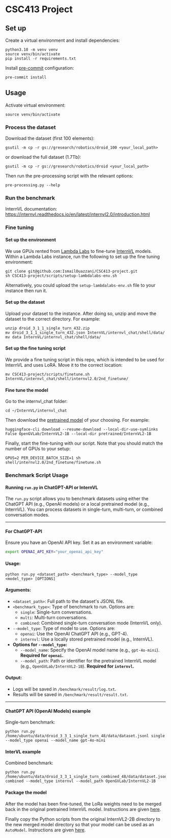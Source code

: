 # CSC413 Project

## Set up
Create a virtual environment and install dependencies:
```
python3.10 -m venv venv
source venv/bin/activate
pip install -r requirements.txt
```

Install [pre-commit](https://pre-commit.com/) configuration:
```
pre-commit install
```


## Usage

Activate virtual environment:
```
source venv/bin/activate
```

### Process the dataset
Download the dataset (first 100 elements):
```
gsutil -m cp -r gs://gresearch/robotics/droid_100 <your_local_path>
```
or download the full dataset (1.7Tb):
```
gsutil -m cp -r gs://gresearch/robotics/droid <your_local_path>
```

Then run the pre-processing script with the relevant options:
```
pre-processing.py --help
```

### Run the benchmark
InternVL documentation: https://internvl.readthedocs.io/en/latest/internvl2.0/introduction.html

### Fine tuning
#### Set up the environment
We use GPUs rented from [Lambda Labs](https://lambdalabs.com/) to fine-tune [InternVL](https://internvl.readthedocs.io/en/latest/internvl2.0/finetune.html) models. Within a Lambda Labs instance, run the following to set up the fine tuning environment:
```
git clone git@github.com:IsmailOuazzani/CSC413-project.git
sh CSC413-project/scripts/setup-lambdalabs-env.sh
```
Alternatively, you could upload the `setup-lambdalabs-env.sh` file to your instance then run it.

#### Set up the dataset
Upload your dataset to the instance. After doing so, unzip and move the dataset to the correct directory. For example:
```
unzip droid_3_1_1_single_turn_432.zip
mv droid_3_1_1_single_turn_432.json InternVL/internvl_chat/shell/data/
mv data InternVL/internvl_chat/shell/data/
```

#### Set up the fine tuning script
We provide a fine tuning script in this repo, which is intended to be used for InternVL and uses LoRA. Move it to the correct location:
```
mv CSC413-project/scripts/finetune.sh InternVL/internvl_chat/shell/internvl2.0/2nd_finetune/
```

#### Fine tune the model
Go to the internvl_chat folder:
```
cd ~/InternVL/internvl_chat
```
Then download the [pretrained model](https://internvl.readthedocs.io/en/latest/internvl2.0/finetune.html#model-preparation) of your choosing. For example:
```
huggingface-cli download --resume-download --local-dir-use-symlinks False OpenGVLab/InternVL2-1B --local-dir pretrained/InternVL2-1B
```

Finally, start the fine-tuning with our script. Note that you should match the number of GPUs to your setup:
```
GPUS=2 PER_DEVICE_BATCH_SIZE=1 sh shell/internvl2.0/2nd_finetune/finetune.sh
```


### Benchmark Script Usage

#### Running `run.py` in ChatGPT-API or InternVL

The `run.py` script allows you to benchmark datasets using either the ChatGPT API (e.g., OpenAI models) or a local pretrained model (e.g., InternVL). You can process datasets in single-turn, multi-turn, or combined conversation modes.

---

#### For ChatGPT-API
Ensure you have an OpenAI API key. Set it as an environment variable:
  ```bash
  export OPENAI_API_KEY="your_openai_api_key"
  ```

#### Usage:
```
python run.py <dataset_path> <benchmark_type> --model_type <model_type> [OPTIONS]
```

#### Arguments:
- `<dataset_path>`: Full path to the dataset's JSONL file.
- `<benchmark_type>`: Type of benchmark to run. Options are:
  - `single`: Single-turn conversations.
  - `multi`: Multi-turn conversations.
  - `combined`: Combined single-turn conversation mode (InternVL only).
- `--model_type`: Type of model to use. Options are:
  - `openai`: Use the OpenAI ChatGPT API (e.g., GPT-4).
  - `internvl`: Use a locally stored pretrained model (e.g., InternVL).
- **Options for `--model_type`:**
  - `--model_name`: Specify the OpenAI model name (e.g., `gpt-4o-mini`). **Required for `openai`.**
  - `--model_path`: Path or identifier for the pretrained InternVL model (e.g., `OpenGVLab/InternVL2-1B`). **Required for `internvl`.**

#### Output:
- Logs will be saved in `/benchmark/result/log.txt`.
- Results will be saved in `/benchmark/result/result.txt`.

---

#### ChatGPT API (OpenAI Models) example
Single-turn benchmark:
```
python run.py /home/ubuntu/data/droid_3_3_1_single_turn_48/data/dataset.jsonl single --model_type openai --model_name gpt-4o-mini
```
#### InterVL example
Combined benchmark:
```
python run.py /home/ubuntu/data/droid_3_3_1_single_turn_combined_48/data/dataset.jsonl combined --model_type internvl --model_path OpenGVLab/InternVL2-1B
```


#### Package the model
After the model has been fine-tuned, the LoRa weights need to be merged back in the original pretrained InternVL model. Instructions are given [here](https://internvl.readthedocs.io/en/latest/tutorials/coco_caption_finetune.html#merging-lora-weights).

Finally copy the Python scripts from the original InternVL2-2B directory to the new merged model directory so that your model can be used as an `AutoModel`. Instructions are given [here](https://internvl.readthedocs.io/en/latest/tutorials/coco_caption_finetune.html#wrapping-into-automodel).
